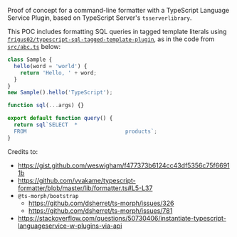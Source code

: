 Proof of concept for a command-line formatter with a TypeScript Language Service Plugin, based on TypeScript Server's `tsserverlibrary`.

This POC includes formatting SQL queries in tagged template literals using [`frigus02/typescript-sql-tagged-template-plugin`](https://github.com/frigus02/typescript-sql-tagged-template-plugin), as in the code from [`src/abc.ts`](https://github.com/karlhorky/ts-language-service-plugin-formatting-cli/blob/main/src/abc.ts) below:

```ts
class Sample {
  hello(word = 'world') {
    return 'Hello, ' + word;
  }
}
new Sample().hello('TypeScript');

function sql(...args) {}

export default function query() {
  return sql`SELECT  *
  FROM                               products`;
}
```

Credits to:

- https://gist.github.com/weswigham/f477373b6124cc43df5356c75f66911b
- https://github.com/vvakame/typescript-formatter/blob/master/lib/formatter.ts#L5-L37
- `@ts-morph/bootstrap`
  - https://github.com/dsherret/ts-morph/issues/326
  - https://github.com/dsherret/ts-morph/issues/781
- https://stackoverflow.com/questions/50730406/instantiate-typescript-languageservice-w-plugins-via-api
